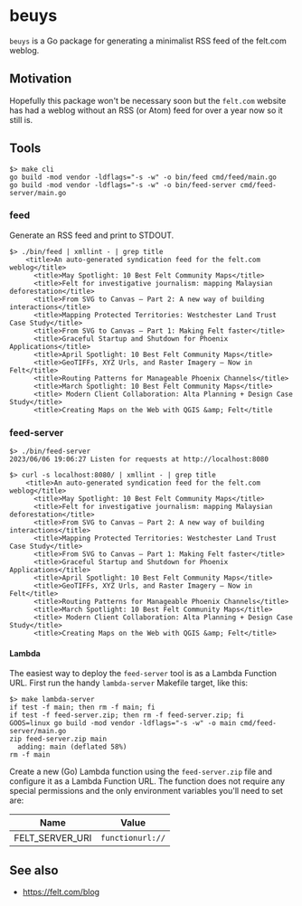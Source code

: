 # beuys

`beuys` is a Go package for generating a minimalist RSS feed of the felt.com weblog.

## Motivation

Hopefully this package won't be necessary soon but the `felt.com` website has had a weblog without an RSS (or Atom) feed for over a year now so it still is.

## Tools

```
$> make cli
go build -mod vendor -ldflags="-s -w" -o bin/feed cmd/feed/main.go
go build -mod vendor -ldflags="-s -w" -o bin/feed-server cmd/feed-server/main.go
```

### feed

Generate an RSS feed and print to STDOUT.

```
$> ./bin/feed | xmllint - | grep title
    <title>An auto-generated syndication feed for the felt.com weblog</title>
      <title>May Spotlight: 10 Best Felt Community Maps</title>
      <title>Felt for investigative journalism: mapping Malaysian deforestation</title>
      <title>From SVG to Canvas – Part 2: A new way of building interactions</title>
      <title>Mapping Protected Territories: Westchester Land Trust Case Study</title>
      <title>From SVG to Canvas – Part 1: Making Felt faster</title>
      <title>Graceful Startup and Shutdown for Phoenix Applications</title>
      <title>April Spotlight: 10 Best Felt Community Maps</title>
      <title>GeoTIFFs, XYZ Urls, and Raster Imagery – Now in Felt</title>
      <title>Routing Patterns for Manageable Phoenix Channels</title>
      <title>March Spotlight: 10 Best Felt Community Maps</title>
      <title> Modern Client Collaboration: Alta Planning + Design Case Study</title>
      <title>Creating Maps on the Web with QGIS &amp; Felt</title
```

### feed-server

```
$> ./bin/feed-server
2023/06/06 19:06:27 Listen for requests at http://localhost:8080
```

```
$> curl -s localhost:8080/ | xmllint - | grep title
    <title>An auto-generated syndication feed for the felt.com weblog</title>
      <title>May Spotlight: 10 Best Felt Community Maps</title>
      <title>Felt for investigative journalism: mapping Malaysian deforestation</title>
      <title>From SVG to Canvas – Part 2: A new way of building interactions</title>
      <title>Mapping Protected Territories: Westchester Land Trust Case Study</title>
      <title>From SVG to Canvas – Part 1: Making Felt faster</title>
      <title>Graceful Startup and Shutdown for Phoenix Applications</title>
      <title>April Spotlight: 10 Best Felt Community Maps</title>
      <title>GeoTIFFs, XYZ Urls, and Raster Imagery – Now in Felt</title>
      <title>Routing Patterns for Manageable Phoenix Channels</title>
      <title>March Spotlight: 10 Best Felt Community Maps</title>
      <title> Modern Client Collaboration: Alta Planning + Design Case Study</title>
      <title>Creating Maps on the Web with QGIS &amp; Felt</title>
```

#### Lambda

The easiest way to deploy the `feed-server` tool is as a Lambda Function URL. First run the handy `lambda-server` Makefile target, like this:

```
$> make lambda-server
if test -f main; then rm -f main; fi
if test -f feed-server.zip; then rm -f feed-server.zip; fi
GOOS=linux go build -mod vendor -ldflags="-s -w" -o main cmd/feed-server/main.go
zip feed-server.zip main
  adding: main (deflated 58%)
rm -f main
```

Create a new (Go) Lambda function using the `feed-server.zip` file and  configure it as a Lambda Function URL. The function does not require any special permissions and the only environment variables you'll need to set are:

| Name | Value |
| --- | --- |
| FELT_SERVER_URI | `functionurl://` |

## See also

* https://felt.com/blog